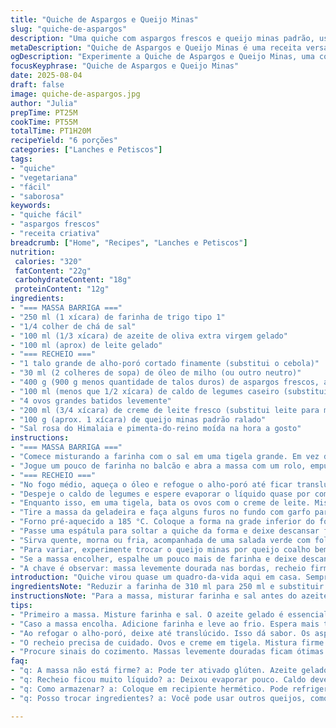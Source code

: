 ```yaml
---
title: "Quiche de Aspargos e Queijo Minas"
slug: "quiche-de-aspargos"
description: "Uma quiche com aspargos frescos e queijo minas padrão, usando massa brisée leve com toque de azeite. A receita modificada oferece equilíbrio entre cremosidade e textura firme, ideal para servir quente ou fria. A combinação inovadora e o preparo simples fazem dessa quiche uma opção versátil para almoço ou lanche, respeitando o sabor dos vegetais e o frescor do queijo."
metaDescription: "Quiche de Aspargos e Queijo Minas é uma receita versátil com sabor equilibrado e textura firme, ideal para qualquer refeição."
ogDescription: "Experimente a Quiche de Aspargos e Queijo Minas, uma combinação leve e deliciosa para almoços e lanches."
focusKeyphrase: "Quiche de Aspargos e Queijo Minas"
date: 2025-08-04
draft: false
image: quiche-de-aspargos.jpg
author: "Julia"
prepTime: PT25M
cookTime: PT55M
totalTime: PT1H20M
recipeYield: "6 porções"
categories: ["Lanches e Petiscos"]
tags:
- "quiche"
- "vegetariana"
- "fácil"
- "saborosa"
keywords:
- "quiche fácil"
- "aspargos frescos"
- "receita criativa"
breadcrumb: ["Home", "Recipes", "Lanches e Petiscos"]
nutrition: 
 calories: "320"
 fatContent: "22g"
 carbohydrateContent: "18g"
 proteinContent: "12g"
ingredients:
- "=== MASSA BARRIGA ==="
- "250 ml (1 xícara) de farinha de trigo tipo 1"
- "1/4 colher de chá de sal"
- "100 ml (1/3 xícara) de azeite de oliva extra virgem gelado"
- "100 ml (aprox) de leite gelado"
- "=== RECHEIO ==="
- "1 talo grande de alho-poró cortado finamente (substitui o cebola)"
- "30 ml (2 colheres de sopa) de óleo de milho (ou outro neutro)"
- "400 g (900 g menos quantidade de talos duros) de aspargos frescos, aparados e cortados em pedaços de 3 cm (manter pontas intactas)"
- "100 ml (menos que 1/2 xícara) de caldo de legumes caseiro (substitui caldo de frango)"
- "4 ovos grandes batidos levemente"
- "200 ml (3/4 xícara) de creme de leite fresco (substitui leite para mais cremosidade)"
- "100 g (aprox. 1 xícara) de queijo minas padrão ralado"
- "Sal rosa do Himalaia e pimenta-do-reino moída na hora a gosto"
instructions:
- "=== MASSA BARRIGA ==="
- "Comece misturando a farinha com o sal em uma tigela grande. Em vez de manteiga, use azeite gelado e misture com um garfo para não ativar o glúten. Vai ficar com textura meio quebradiça, é isso que você quer. Vá adicionando o leite frio aos poucos, só até a massa juntar em um disco meio pegajoso. Não force a massa para não ativar o glúten e endurecer depois."
- "Jogue um pouco de farinha no balcão e abra a massa com um rolo, empurrando levemente. Se abrir demais, a massa pode rasgar, então o ideal é forrar uma forma de 25 cm sem excessos. Leve à geladeira por 25 minutos para firmar e evitar que encolha ao assar."
- "=== RECHEIO ==="
- "No fogo médio, aqueça o óleo e refogue o alho-poró até ficar translúcido e soltando aroma levemente adocicado, uns 4 minutos. Os aspargos vão para a panela e você dá uma mexida rápida, só 1 minuto para não cozinhar demais. Tempere com sal e pimenta com parcimônia, o queijo e o caldo vão ajudar a ajustar mais tarde."
- "Despeje o caldo de legumes e espere evaporar o líquido quase por completo, deve ficar úmido mas sem água acumulada. Retire do fogo e deixe amornar para não cozinhar os ovos na mistura."
- "Enquanto isso, em uma tigela, bata os ovos com o creme de leite. Misture o refogado de aspargos com cuidado, depois adicione o queijo ralado. Prove para ajustar o sal e a pimenta. A mistura deve estar levemente cremosa, úmida mas não líquida."
- "Tire a massa da geladeira e faça alguns furos no fundo com garfo para não formar bolhas. Com cuidado, despeje o recheio. Distribua as pontas dos aspargos por cima para um visual interessante na hora de assar."
- "Forno pré-aquecido a 185 °C. Coloque a forma na grade inferior do forno para garantir que a base fique firme e crocante. Asse por cerca de 50 a 55 minutos. A borda da massa deve ficar dourada, e o centro firme ao toque, sem tremedeira."
- "Passe uma espátula para soltar a quiche da forma e deixe descansar fora do forno por 12 minutos. O recheio vai firmar ainda mais, e evita que quebre ao cortar."
- "Sirva quente, morna ou fria, acompanhada de uma salada verde com folhas amargas como agrião, para quebrar a doçura dos aspargos e o peso da quiche. O queijo minas traz equilíbrio e o alho-poró substitui a tradicional cebola sem perder sabor."
- "Para variar, experimente trocar o queijo minas por queijo coalho bem ralado ou até um parmesão com pouca cura, e o caldo de legumes por um mix de cogumelos desidratados hidratados. Essa versatilidade ajuda se faltar algum ingrediente."
- "Se a massa encolher, espalhe um pouco mais de farinha e deixe descansar mais tempo no frio. Se estiver mole demais, adicione farinha aos poucos. Se quiser massa mais crocante, polvilhe fubá no fundo da forma antes de forrar."
- "A chave é observar: massa levemente dourada nas bordas, recheio firme ao toque e aroma fresco dos aspargos, com leve toque do alho-poró e do queijo derretido. Cozinhar não é só tempo, é observar a textura e o cheiro que dizem quando parar."
introduction: "Quiche virou quase um quadro-da-vida aqui em casa. Sempre com toques diferentes, experimentando queijos regionais e legumes da estação. Trocar o tradicional queijo Valbert pelo queijo minas é um achado que descobri recentemente para dar leveza e um sabor fresco, menos gorduroso. O alho-poró entra no lugar da cebola para um background mais delicado, evitando ardência e trazendo sofisticação. A massa brisée adaptada com azeite gelado é mais prática e funciona como base leve, quebrando a regra do clássico com manteiga. Entre prensar, refogar e assar, vale mais prestar atenção aos sinais do que seguir relógio. Esse equilíbrio entre cremoso e crocante, quente ou frio, deixa tudo mais interessante."
ingredientsNote: "Reduzir a farinha de 310 ml para 250 ml e substituir a manteiga por azeite de oliva gelado evita endurecer a massa por excesso de glúten. O leite é mantido gelado, pois ajuda na liga sem ativar as proteínas do trigo. Trocar a cebola por alho-poró muda o aroma e suaviza o fundo do recheio. Substituir o caldo de frango por caldo de legumes caseiro permite variações vegetarianas e entrega sabor mais delicado. Optar pelo creme de leite no lugar do leite garante cremosidade sem usar ovos demais. O queijo minas padrão tem sabor suave, mas firme o suficiente para derreter sem virar líquido, ideal para essa combinação."
instructionsNote: "Para a massa, misturar farinha e sal antes do azeite é crucial para evitar massas enrugadas ou duras. Use um garfo para incorporar o azeite gelado, isso controla a temperatura e textura seca. Levar ao frio garante que a massa não encolha na hora de assar, evita bordas tortas. No recheio, refogar o alho-poró até translúcido antes de colocar aspargos é fundamental para realçar sabores. Deixe evaporar bastante o caldo, água acumulada embaba a massa e evita o recheio de firmar. A mistura de ovos batidos com creme de leite fornece textura firme e cremosa. Distribuir as pontas dos aspargos por cima traz charme e marca presença no visual. Assar na grade inferior garante fundo crocante. Água e óleo são seus inimigos nessa receita, evite excessos para não pesar o prato."
tips:
- "Primeiro a massa. Misture farinha e sal. O azeite gelado é essencial. Misture com garfo, não deixe o glúten ativar. Use leite gelado, não enrole. Casca quebradiça ideal."
- "Caso a massa encolha. Adicione farinha e leve ao frio. Espera mais tempo ajuda. Se mole, farinha aos poucos. Para crocância, fubá na forma antes. Cada detalhe faz diferença."
- "Ao refogar o alho-poró, deixe até translúcido. Isso dá sabor. Os aspargos vão rápido, mexe uns segundos. Evita murchar. Caldo quase seco é a meta. Umido, mas sem água."
- "O recheio precisa de cuidado. Ovos e creme em tigela. Mistura firme desejada. Queijo minas é versátil. Tente coalho ou parmesão leve. Substituições funcionam. Varie sem medo."
- "Procure sinais do cozimento. Massas levemente douradas ficam ótimas. Recheio firme ao toque é essencial. Aroma fresco dos aspargos deve te guiar. Cozinhar é observar, não só seguir horários."
faq:
- "q: A massa não está firme? a: Pode ter ativado glúten. Azeite gelado é a chave. Outra dica: leve mais tempo ao frio. Verifique a textura. Mais farinha se necessário."
- "q: Recheio ficou muito líquido? a: Deixou evaporar pouco. Caldo deve ficar quase seco. Se ainda líquido, mais tempo no forno resolve. Mistura de ovos com creme é crucial."
- "q: Como armazenar? a: Coloque em recipiente hermético. Pode refrigerar até três dias. Se for congelar, faça em porções. Cada camada separada com papel manteiga."
- "q: Posso trocar ingredientes? a: Você pode usar outros queijos, como coalho. O alho-poró pode ser substituído por cebola bem picada. Caldo de legumes é livre, troque a gosto."

---
```

